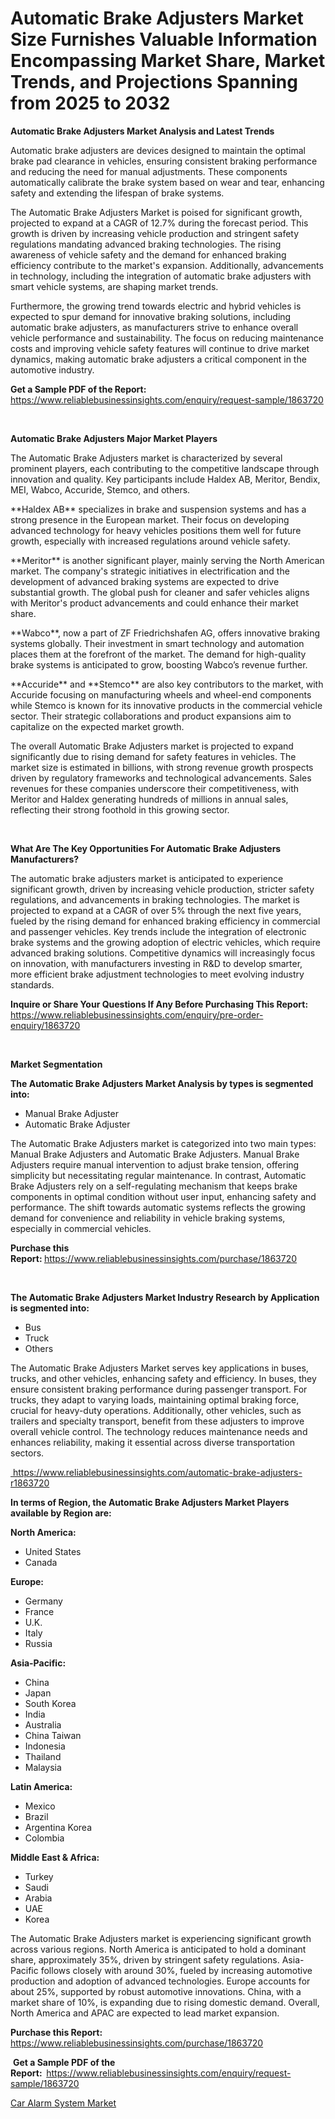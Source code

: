 <p><h1>Automatic Brake Adjusters Market Size Furnishes Valuable Information Encompassing Market Share, Market Trends, and Projections Spanning from 2025 to 2032</h1></p><p><strong>Automatic Brake Adjusters Market Analysis and Latest Trends</strong></p>
<p><p>Automatic brake adjusters are devices designed to maintain the optimal brake pad clearance in vehicles, ensuring consistent braking performance and reducing the need for manual adjustments. These components automatically calibrate the brake system based on wear and tear, enhancing safety and extending the lifespan of brake systems.</p><p>The Automatic Brake Adjusters Market is poised for significant growth, projected to expand at a CAGR of 12.7% during the forecast period. This growth is driven by increasing vehicle production and stringent safety regulations mandating advanced braking technologies. The rising awareness of vehicle safety and the demand for enhanced braking efficiency contribute to the market's expansion. Additionally, advancements in technology, including the integration of automatic brake adjusters with smart vehicle systems, are shaping market trends.</p><p>Furthermore, the growing trend towards electric and hybrid vehicles is expected to spur demand for innovative braking solutions, including automatic brake adjusters, as manufacturers strive to enhance overall vehicle performance and sustainability. The focus on reducing maintenance costs and improving vehicle safety features will continue to drive market dynamics, making automatic brake adjusters a critical component in the automotive industry.</p></p>
<p><strong>Get a Sample PDF of the Report:&nbsp;</strong> <a href="https://www.reliablebusinessinsights.com/enquiry/request-sample/1863720?utm_campaign=2245&utm_medium=2&utm_source=Github&utm_content=ia&utm_term=30032025&utm_id=automatic-brake-adjusters">https://www.reliablebusinessinsights.com/enquiry/request-sample/1863720</a></p>
<p>&nbsp;</p>
<p><strong>Automatic Brake Adjusters Major Market Players</strong></p>
<p><p>The Automatic Brake Adjusters market is characterized by several prominent players, each contributing to the competitive landscape through innovation and quality. Key participants include Haldex AB, Meritor, Bendix, MEI, Wabco, Accuride, Stemco, and others. </p><p>**Haldex AB** specializes in brake and suspension systems and has a strong presence in the European market. Their focus on developing advanced technology for heavy vehicles positions them well for future growth, especially with increased regulations around vehicle safety.</p><p>**Meritor** is another significant player, mainly serving the North American market. The company's strategic initiatives in electrification and the development of advanced braking systems are expected to drive substantial growth. The global push for cleaner and safer vehicles aligns with Meritor's product advancements and could enhance their market share.</p><p>**Wabco**, now a part of ZF Friedrichshafen AG, offers innovative braking systems globally. Their investment in smart technology and automation places them at the forefront of the market. The demand for high-quality brake systems is anticipated to grow, boosting Wabco’s revenue further.</p><p>**Accuride** and **Stemco** are also key contributors to the market, with Accuride focusing on manufacturing wheels and wheel-end components while Stemco is known for its innovative products in the commercial vehicle sector. Their strategic collaborations and product expansions aim to capitalize on the expected market growth.</p><p>The overall Automatic Brake Adjusters market is projected to expand significantly due to rising demand for safety features in vehicles. The market size is estimated in billions, with strong revenue growth prospects driven by regulatory frameworks and technological advancements. Sales revenues for these companies underscore their competitiveness, with Meritor and Haldex generating hundreds of millions in annual sales, reflecting their strong foothold in this growing sector.</p></p>
<p>&nbsp;</p>
<p><strong>What Are The Key Opportunities For Automatic Brake Adjusters Manufacturers?</strong></p>
<p><p>The automatic brake adjusters market is anticipated to experience significant growth, driven by increasing vehicle production, stricter safety regulations, and advancements in braking technologies. The market is projected to expand at a CAGR of over 5% through the next five years, fueled by the rising demand for enhanced braking efficiency in commercial and passenger vehicles. Key trends include the integration of electronic brake systems and the growing adoption of electric vehicles, which require advanced braking solutions. Competitive dynamics will increasingly focus on innovation, with manufacturers investing in R&D to develop smarter, more efficient brake adjustment technologies to meet evolving industry standards.</p></p>
<p><strong>Inquire or Share Your Questions If Any Before Purchasing This Report:</strong> <a href="https://www.reliablebusinessinsights.com/enquiry/pre-order-enquiry/1863720?utm_campaign=2245&utm_medium=2&utm_source=Github&utm_content=ia&utm_term=30032025&utm_id=automatic-brake-adjusters">https://www.reliablebusinessinsights.com/enquiry/pre-order-enquiry/1863720</a></p>
<p>&nbsp;</p>
<p><strong>Market Segmentation</strong></p>
<p><strong>The Automatic Brake Adjusters Market Analysis by types is segmented into:</strong></p>
<p><ul><li>Manual Brake Adjuster</li><li>Automatic Brake Adjuster</li></ul></p>
<p><p>The Automatic Brake Adjusters market is categorized into two main types: Manual Brake Adjusters and Automatic Brake Adjusters. Manual Brake Adjusters require manual intervention to adjust brake tension, offering simplicity but necessitating regular maintenance. In contrast, Automatic Brake Adjusters rely on a self-regulating mechanism that keeps brake components in optimal condition without user input, enhancing safety and performance. The shift towards automatic systems reflects the growing demand for convenience and reliability in vehicle braking systems, especially in commercial vehicles.</p></p>
<p><strong>Purchase this Report:&nbsp;</strong><a href="https://www.reliablebusinessinsights.com/purchase/1863720?utm_campaign=2245&utm_medium=2&utm_source=Github&utm_content=ia&utm_term=30032025&utm_id=automatic-brake-adjusters">https://www.reliablebusinessinsights.com/purchase/1863720</a></p>
<p>&nbsp;</p>
<p><strong>The Automatic Brake Adjusters Market Industry Research by Application is segmented into:</strong></p>
<p><ul><li>Bus</li><li>Truck</li><li>Others</li></ul></p>
<p><p>The Automatic Brake Adjusters Market serves key applications in buses, trucks, and other vehicles, enhancing safety and efficiency. In buses, they ensure consistent braking performance during passenger transport. For trucks, they adapt to varying loads, maintaining optimal braking force, crucial for heavy-duty operations. Additionally, other vehicles, such as trailers and specialty transport, benefit from these adjusters to improve overall vehicle control. The technology reduces maintenance needs and enhances reliability, making it essential across diverse transportation sectors.</p></p>
<p><a href="https://www.reliablebusinessinsights.com/automatic-brake-adjusters-r1863720?utm_campaign=2245&utm_medium=2&utm_source=Github&utm_content=ia&utm_term=30032025&utm_id=automatic-brake-adjusters">&nbsp;https://www.reliablebusinessinsights.com/automatic-brake-adjusters-r1863720</a></p>
<p><strong>In terms of Region, the Automatic Brake Adjusters Market Players available by Region are:</strong></p>
<p>
    <p> <strong> North America: </strong>
        <ul>
            <li>United States</li>
            <li>Canada</li>
        </ul>
        </p> 
    <p> <strong> Europe: </strong>
        <ul>
            <li>Germany</li>
            <li>France</li>
            <li>U.K.</li>
            <li>Italy</li>
            <li>Russia</li>
        </ul>
        </p> 
    <p> <strong> Asia-Pacific: </strong>
        <ul>
            <li>China</li>
            <li>Japan</li>
            <li>South Korea</li>
            <li>India</li>
            <li>Australia</li>
            <li>China Taiwan</li>
            <li>Indonesia</li>
            <li>Thailand</li>
            <li>Malaysia</li>
        </ul>
        </p> 
    <p> <strong> Latin America: </strong>
        <ul>
            <li>Mexico</li>
            <li>Brazil</li>
            <li>Argentina Korea</li>
            <li>Colombia</li>
        </ul>
        </p> 
    <p> <strong> Middle East & Africa: </strong>
        <ul>
            <li>Turkey</li>
            <li>Saudi</li>
            <li>Arabia</li>
            <li>UAE</li>
            <li>Korea</li>
        </ul>
    </p>
    </p>
<p><p>The Automatic Brake Adjusters market is experiencing significant growth across various regions. North America is anticipated to hold a dominant share, approximately 35%, driven by stringent safety regulations. Asia-Pacific follows closely with around 30%, fueled by increasing automotive production and adoption of advanced technologies. Europe accounts for about 25%, supported by robust automotive innovations. China, with a market share of 10%, is expanding due to rising domestic demand. Overall, North America and APAC are expected to lead market expansion.</p></p>
<p><strong>Purchase this Report: </strong><a href="https://www.reliablebusinessinsights.com/purchase/1863720?utm_campaign=2245&utm_medium=2&utm_source=Github&utm_content=ia&utm_term=30032025&utm_id=automatic-brake-adjusters">https://www.reliablebusinessinsights.com/purchase/1863720</a></p>
<p>&nbsp;<strong>Get a Sample PDF of the Report:&nbsp;&nbsp;</strong><a href="https://www.reliablebusinessinsights.com/enquiry/request-sample/1863720?utm_campaign=2245&utm_medium=2&utm_source=Github&utm_content=ia&utm_term=30032025&utm_id=automatic-brake-adjusters">https://www.reliablebusinessinsights.com/enquiry/request-sample/1863720</a></p>
<p><strong></strong></p>
<p><p><a href="https://github.com/LilianFaulkner65/Market-Research-Report-List-2/blob/main/car-alarm-system-market.md?utm_campaign=2245&utm_medium=2&utm_source=Github&utm_content=ia&utm_term=30032025&utm_id=automatic-brake-adjusters">Car Alarm System Market</a></p></p>